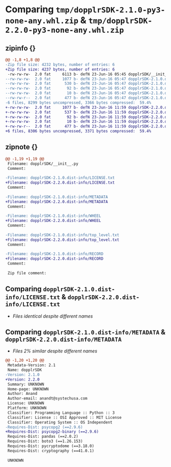 # Comparing `tmp/dopplrSDK-2.1.0-py3-none-any.whl.zip` & `tmp/dopplrSDK-2.2.0-py3-none-any.whl.zip`

## zipinfo {}

```diff
@@ -1,8 +1,8 @@
-Zip file size: 4232 bytes, number of entries: 6
+Zip file size: 4237 bytes, number of entries: 6
 -rw-rw-rw-  2.0 fat     6113 b- defN 23-Jun-16 05:45 dopplrSDK/__init__.py
--rw-rw-rw-  2.0 fat     1077 b- defN 23-Jun-16 05:47 dopplrSDK-2.1.0.dist-info/LICENSE.txt
--rw-rw-rw-  2.0 fat      530 b- defN 23-Jun-16 05:47 dopplrSDK-2.1.0.dist-info/METADATA
--rw-rw-rw-  2.0 fat       92 b- defN 23-Jun-16 05:47 dopplrSDK-2.1.0.dist-info/WHEEL
--rw-rw-rw-  2.0 fat       10 b- defN 23-Jun-16 05:47 dopplrSDK-2.1.0.dist-info/top_level.txt
--rw-rw-r--  2.0 fat      477 b- defN 23-Jun-16 05:47 dopplrSDK-2.1.0.dist-info/RECORD
-6 files, 8299 bytes uncompressed, 3366 bytes compressed:  59.4%
+-rw-rw-rw-  2.0 fat     1077 b- defN 23-Jun-16 11:59 dopplrSDK-2.2.0.dist-info/LICENSE.txt
+-rw-rw-rw-  2.0 fat      537 b- defN 23-Jun-16 11:59 dopplrSDK-2.2.0.dist-info/METADATA
+-rw-rw-rw-  2.0 fat       92 b- defN 23-Jun-16 11:59 dopplrSDK-2.2.0.dist-info/WHEEL
+-rw-rw-rw-  2.0 fat       10 b- defN 23-Jun-16 11:59 dopplrSDK-2.2.0.dist-info/top_level.txt
+-rw-rw-r--  2.0 fat      477 b- defN 23-Jun-16 11:59 dopplrSDK-2.2.0.dist-info/RECORD
+6 files, 8306 bytes uncompressed, 3371 bytes compressed:  59.4%
```

## zipnote {}

```diff
@@ -1,19 +1,19 @@
 Filename: dopplrSDK/__init__.py
 Comment: 
 
-Filename: dopplrSDK-2.1.0.dist-info/LICENSE.txt
+Filename: dopplrSDK-2.2.0.dist-info/LICENSE.txt
 Comment: 
 
-Filename: dopplrSDK-2.1.0.dist-info/METADATA
+Filename: dopplrSDK-2.2.0.dist-info/METADATA
 Comment: 
 
-Filename: dopplrSDK-2.1.0.dist-info/WHEEL
+Filename: dopplrSDK-2.2.0.dist-info/WHEEL
 Comment: 
 
-Filename: dopplrSDK-2.1.0.dist-info/top_level.txt
+Filename: dopplrSDK-2.2.0.dist-info/top_level.txt
 Comment: 
 
-Filename: dopplrSDK-2.1.0.dist-info/RECORD
+Filename: dopplrSDK-2.2.0.dist-info/RECORD
 Comment: 
 
 Zip file comment:
```

## Comparing `dopplrSDK-2.1.0.dist-info/LICENSE.txt` & `dopplrSDK-2.2.0.dist-info/LICENSE.txt`

 * *Files identical despite different names*

## Comparing `dopplrSDK-2.1.0.dist-info/METADATA` & `dopplrSDK-2.2.0.dist-info/METADATA`

 * *Files 2% similar despite different names*

```diff
@@ -1,20 +1,20 @@
 Metadata-Version: 2.1
 Name: dopplrSDK
-Version: 2.1.0
+Version: 2.2.0
 Summary: UNKNOWN
 Home-page: UNKNOWN
 Author: Anand
 Author-email: anandt@systechusa.com
 License: UNKNOWN
 Platform: UNKNOWN
 Classifier: Programming Language :: Python :: 3
 Classifier: License :: OSI Approved :: MIT License
 Classifier: Operating System :: OS Independent
-Requires-Dist: psycopg2 (==2.9.6)
+Requires-Dist: psycopg2-binary (==2.9.6)
 Requires-Dist: pandas (==2.0.2)
 Requires-Dist: boto3 (==1.26.153)
 Requires-Dist: pycryptodome (==3.18.0)
 Requires-Dist: cryptography (==41.0.1)
 
 UNKNOWN
```

